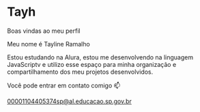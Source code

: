 # Tayh
Boas vindas ao meu perfil

Meu nome é Tayline Ramalho

Estou estudando na Alura,
estou me desenvolvendo na linguagem JavaScriptv e
utilizo esse espaço para minha organização e compartilhamento dos meu projetos desenvolvidos.

Você pode entrar em contato comigo 📫

00001104405374sp@al.educacao.sp.gov.br
